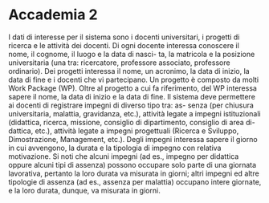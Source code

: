 # Accademia 2

I dati di interesse per il sistema sono i docenti universitari, i progetti di ricerca e le
attività dei docenti.
Di ogni docente interessa conoscere il nome, il cognome, il luogo e la data di nasci-
ta, la matricola e la posizione universitaria (una tra: ricercatore, professore associato,
professore ordinario).
Dei progetti interessa il nome, un acronimo, la data di inizio, la data di fine e i
docenti che vi partecipano.
Un progetto è composto da molti Work Package (WP). Oltre al progetto a cui fa
riferimento, del WP interessa sapere il nome, la data di inizio e la data di fine.
Il sistema deve permettere ai docenti di registrare impegni di diverso tipo tra: as-
senza (per chiusura universitaria, malattia, gravidanza, etc.), attività legate a impegni
istituzionali (didattica, ricerca, missione, consiglio di dipartimento, consiglio di area di-
dattica, etc.), attività legate a impegni progettuali (Ricerca e Sviluppo, Dimostrazione,
Management, etc.).
Degli impegni interessa sapere il giorno in cui avvengono, la durata e la tipologia
di impegno con relativa motivazione. Si noti che alcuni impegni (ad es., impegno per
didattica oppure alcuni tipi di assenza) possono occupare solo parte di una giornata
lavorativa, pertanto la loro durata va misurata in giorni; altri impegni ed altre tipologie
di assenza (ad es., assenza per malattia) occupano intere giornate, e la loro durata,
dunque, va misurata in giorni.
